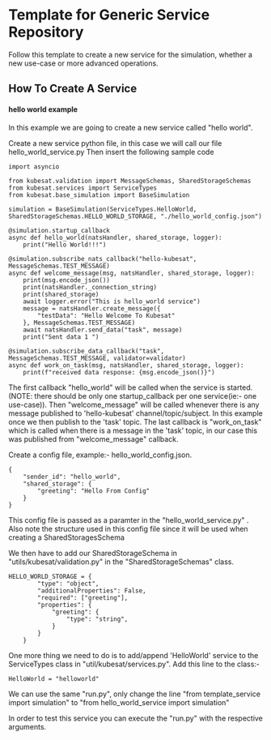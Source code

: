 # Template for Generic Service Repository

Follow this template to create a new service for the simulation, whether a new use-case or more advanced operations.

## How To Create A Service

#### hello world example

In this example we are going to create a new service called "hello world".

Create a new service python file, in this case we will call our file hello_world_service.py
Then insert the following sample code

```
import asyncio

from kubesat.validation import MessageSchemas, SharedStorageSchemas
from kubesat.services import ServiceTypes
from kubesat.base_simulation import BaseSimulation

simulation = BaseSimulation(ServiceTypes.HelloWorld, SharedStorageSchemas.HELLO_WORLD_STORAGE, "./hello_world_config.json")

@simulation.startup_callback
async def hello_world(natsHandler, shared_storage, logger):
    print("Hello World!!!")

@simulation.subscribe_nats_callback("hello-kubesat", MessageSchemas.TEST_MESSAGE)
async def welcome_message(msg, natsHandler, shared_storage, logger):
    print(msg.encode_json())
    print(natsHandler._connection_string)
    print(shared_storage)
    await logger.error("This is hello_world service")
    message = natsHandler.create_message({
        "testData": "Hello Welcome To Kubesat"
    }, MessageSchemas.TEST_MESSAGE)
    await natsHandler.send_data("task", message)
    print("Sent data 1 ")

@simulation.subscribe_data_callback("task", MessageSchemas.TEST_MESSAGE, validator=validator)
async def work_on_task(msg, natsHandler, shared_storage, logger):
    print(f"received data response: {msg.encode_json()}")
```

The first callback "hello_world" will be called when the service is started. (NOTE: there should be only one startup_callback per one service(ie:- one use-case)).
Then "welcome_message" will be called whenever there is any message published to 'hello-kubesat' channel/topic/subject. In this example once we then publish to the 'task' topic.
The last callback is "work_on_task" which is called when there is a message in the 'task' topic, in our case this was published from "welcome_message" callback.

Create a config file, example:- hello_world_config.json.

```
{
    "sender_id": "hello_world",
    "shared_storage": {
        "greeting": "Hello From Config"
    }
}
```

This config file is passed as a paramter in the "hello_world_service.py" . Also note the structure used in this config file since it will be used when creating a SharedStoragesSchema

We then have to add our SharedStorageSchema in "utils/kubesat/validation.py" in the "SharedStorageSchemas" class.

```
HELLO_WORLD_STORAGE = {
        "type": "object",
        "additionalProperties": False,
        "required": ["greeting"],
        "properties": {
            "greeting": {
                "type": "string",
            }
        }
    }
```

One more thing we need to do is to add/append 'HelloWorld' service to the ServiceTypes class in "util/kubesat/services.py".
Add this line to the class:-
```
HelloWorld = "helloworld"
```

We can use the same "run.py", only change the line "from template_service import simulation" to "from hello_world_service import simulation"

In order to test this service you can execute the "run.py" with the respective arguments.
